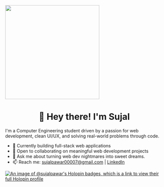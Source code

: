 <img src="https://user-images.githubusercontent.com/22107794/139580686-887df369-edb8-4bc8-b607-4fbf6d7e4866.gif" height="300px">

<h1 align="center">👋 Hey there! I'm Sujal</h1>

<p>
  I'm a Computer Engineering student driven by a passion for web development, clean UI/UX,
  and solving real-world problems through code.
</p>

- 🔭 Currently building full-stack web applications
- 👯 Open to collaborating on meaningful web development projects
- 💬 Ask me about turning web dev nightmares into sweet dreams.
- 📫 Reach me: [sujalpawar00007@gmail.com](mailto:sujalpawar00007@gmail.com) | [LinkedIn](https://linkedin.com/in/sujal-pawar)

  
[![An image of @sujalpawar's Holopin badges, which is a link to view their full Holopin profile](https://holopin.me/sujalpawar)](https://holopin.io/@sujalpawar)
<!--
**sujal-pawar/sujal-pawar** is a ✨ _special_ ✨ repository because its `README.md` (this file) appears on your GitHub profile.

Here are some ideas to get you started:

- 🔭 I’m currently working on ...
- 🌱 I’m currently learning ...
- 👯 I’m looking to collaborate on ...
- 🤔 I’m looking for help with ...
- 💬 Ask me about ...
- 📫 How to reach me: ...
- 😄 Pronouns: ...
- ⚡ Fun fact: ...
-->
